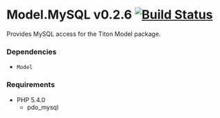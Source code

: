 # Model.MySQL v0.2.6 [![Build Status](https://travis-ci.org/titon/model-mysql.png)](https://travis-ci.org/titon/model-mysql) #

Provides MySQL access for the Titon Model package.

### Dependencies ###

* `Model`

### Requirements ###

* PHP 5.4.0
    * pdo_mysql